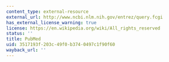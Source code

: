 ```yaml
---
content_type: external-resource
external_url: http://www.ncbi.nlm.nih.gov/entrez/query.fcgi
has_external_license_warning: true
license: https://en.wikipedia.org/wiki/All_rights_reserved
status: ''
title: PubMed
uid: 3517193f-203c-49f0-b374-0497c1f90f60
wayback_url: ''
---
```

